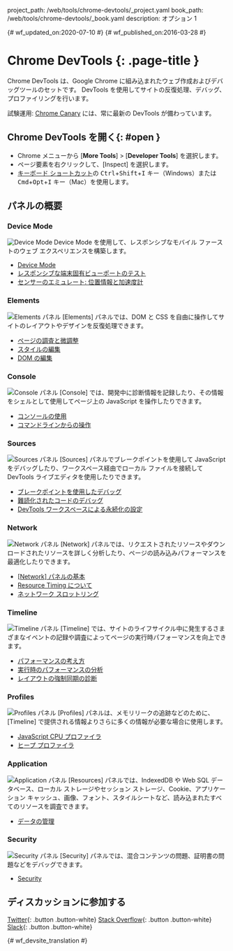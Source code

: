 project_path: /web/tools/chrome-devtools/_project.yaml
book_path: /web/tools/chrome-devtools/_book.yaml
description: オプション 1

{# wf_updated_on:2020-07-10 #}
{# wf_published_on:2016-03-28 #}

#  Chrome DevTools {: .page-title }

Chrome DevTools は、Google Chrome に組み込まれたウェブ作成およびデバッグツールのセットです。
DevTools を使用してサイトの反復処理、デバッグ、プロファイリングを行います。

試験運用: [Chrome Canary](https://www.google.com/intl/en/chrome/browser/canary.html) には、常に最新の DevTools が備わっています。

##  Chrome DevTools を開く{: #open }

* Chrome メニューから [**More Tools**] > [**Developer Tools**] を選択します。
* ページ要素を右クリックして、[Inspect] を選択します。
* [キーボード ショートカット](/web/tools/chrome-devtools/inspect-styles/shortcuts)の <kbd>Ctrl</kbd>+<kbd>Shift</kbd>+<kbd>I</kbd> キー（Windows）または <kbd>Cmd</kbd>+<kbd>Opt</kbd>+<kbd>I</kbd> キー（Mac）を使用します。


##  パネルの概要

###  Device Mode
<img src="/web/tools/chrome-devtools/images/devicemode.png" alt="Device Mode" class="attempt-right">
Device Mode を使用して、レスポンシブなモバイル ファーストのウェブ エクスペリエンスを構築します。</p>

* [Device Mode](/web/tools/chrome-devtools/device-mode/)
* [レスポンシブな端末固有ビューポートのテスト](/web/tools/chrome-devtools/device-mode/emulate-mobile-viewports)
* [センサーのエミュレート: 位置情報と加速度計](/web/tools/chrome-devtools/device-mode/device-input-and-sensors)

<div style="clear:both;"></div>

###  Elements
<img src="images/elements-panel.png" alt="Elements パネル" class="attempt-right">
[Elements] パネルでは、DOM と CSS を自由に操作してサイトのレイアウトやデザインを反復処理できます。

* [ページの調査と微調整](/web/tools/chrome-devtools/inspect-styles/)
* [スタイルの編集](/web/tools/chrome-devtools/inspect-styles/edit-styles)
* [DOM の編集](/web/tools/chrome-devtools/inspect-styles/edit-dom)

<div style="clear:both;"></div>

###  Console
<img src="images/console-panel.png" alt="Console パネル" class="attempt-right">
[Console] では、開発中に診断情報を記録したり、その情報をシェルとして使用してページ上の JavaScript を操作したりできます。

* [コンソールの使用](/web/tools/chrome-devtools/console/)
* [コマンドラインからの操作](/web/tools/chrome-devtools/console/command-line-reference)

<div style="clear:both;"></div>

###  Sources
<img src="images/sources-panel.png" alt="Sources パネル" class="attempt-right">
[Sources] パネルでブレークポイントを使用して JavaScript をデバッグしたり、ワークスペース経由でローカル ファイルを接続して DevTools ライブエディタを使用したりできます。

* [ブレークポイントを使用したデバッグ](/web/tools/chrome-devtools/javascript/add-breakpoints)
* [難読化されたコードのデバッグ](/web/tools/chrome-devtools/javascript/add-breakpoints)
* [DevTools ワークスペースによる永続化の設定](/web/tools/setup/setup-workflow)

<div style="clear:both;"></div>

###  Network
<img src="images/network-panel.png" alt="Network パネル" class="attempt-right">
[Network] パネルでは、リクエストされたリソースやダウンロードされたリソースを詳しく分析したり、ページの読み込みパフォーマンスを最適化したりできます。

* [[Network] パネルの基本](/web/tools/chrome-devtools/network-performance/resource-loading)
* [Resource Timing について](/web/tools/chrome-devtools/network-performance/understanding-resource-timing)
* [ネットワーク スロットリング](/web/tools/chrome-devtools/network-performance/network-conditions)

<div style="clear:both;"></div>

###  Timeline
<img src="images/timeline-panel.png" alt="Timeline パネル" class="attempt-right">
[Timeline] では、サイトのライフサイクル中に発生するさまざまなイベントの記録や調査によってページの実行時パフォーマンスを向上できます。

* [パフォーマンスの考え方](/web/tools/chrome-devtools/evaluate-performance/timeline-tool)
* [実行時のパフォーマンスの分析](/web/tools/chrome-devtools/rendering-tools/)
* [レイアウトの強制同期の診断](/web/tools/chrome-devtools/rendering-tools/forced-synchronous-layouts)

<div style="clear:both;"></div>

###  Profiles
<img src="images/profiles-panel.png" alt="Profiles パネル" class="attempt-right">
[Profiles] パネルは、メモリリークの追跡などのために、[Timeline] で提供される情報よりさらに多くの情報が必要な場合に使用します。

* [JavaScript CPU プロファイラ](/web/tools/chrome-devtools/rendering-tools/js-execution)
* [ヒープ プロファイラ](/web/tools/chrome-devtools/memory-problems/)

<div style="clear:both;"></div>

###  Application
<img src="images/application-panel.png" alt="Application パネル" class="attempt-right">
[Resources] パネルでは、IndexedDB や Web SQL データベース、ローカル ストレージやセッション ストレージ、Cookie、アプリケーション キャッシュ、画像、フォント、スタイルシートなど、読み込まれたすべてのリソースを調査できます。

* [データの管理](/web/tools/chrome-devtools/manage-data/local-storage)

<div style="clear:both;"></div>

###  Security
<img src="images/security-panel.png" alt="Security パネル" class="attempt-right">
[Security] パネルでは、混合コンテンツの問題、証明書の問題などをデバッグできます。

* [Security](/web/tools/chrome-devtools/security)

<div style="clear:both;"></div>

##  ディスカッションに参加する

[Twitter](https://twitter.com/ChromeDevTools){: .button .button-white}
[Stack Overflow](https://stackoverflow.com/questions/tagged/google-chrome-devtools){: .button .button-white}
[Slack](https://chromiumdev.slack.com/messages/devtools/){: .button .button-white}


{# wf_devsite_translation #}
